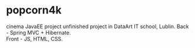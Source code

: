 # popcorn4k
cinema JavaEE project 
unfinished project in DataArt IT school, Lublin.
Back - Spring MVC + Hibernate.  
Front - JS, HTML, CSS.
